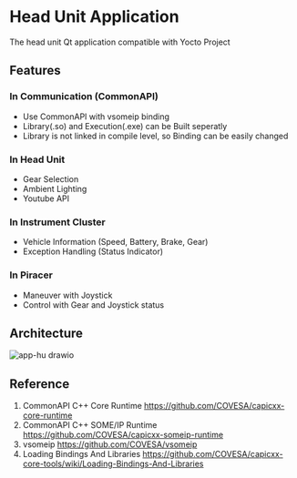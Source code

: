 # Head Unit Application

The head unit Qt application compatible with Yocto Project

## Features

### In Communication (CommonAPI)

- Use CommonAPI with vsomeip binding
- Library(.so) and Execution(.exe) can be Built seperatly
- Library is not linked in compile level, so Binding can be easily changed

### In Head Unit

- Gear Selection
- Ambient Lighting
- Youtube API

### In Instrument Cluster

- Vehicle Information (Speed, Battery, Brake, Gear)
- Exception Handling (Status Indicator)

### In Piracer

- Maneuver with Joystick
- Control with Gear and Joystick status

## Architecture
![app-hu drawio](https://github.com/SEA-ME-Team4/app-hu/assets/120576021/11a14785-afc8-496c-a43a-125730625d5b)

## Reference
1. CommonAPI C++ Core Runtime
https://github.com/COVESA/capicxx-core-runtime
2. CommonAPI C++ SOME/IP Runtime
https://github.com/COVESA/capicxx-someip-runtime
3. vsomeip
https://github.com/COVESA/vsomeip
4. Loading Bindings And Libraries
https://github.com/COVESA/capicxx-core-tools/wiki/Loading-Bindings-And-Libraries